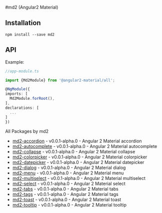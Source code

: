 #md2 (Angular2 Material)

## Installation
`npm install --save md2`

## API

Example:
 
  ```ts
//app-module.ts

import {Md2Module} from '@angular2-material/all';

@NgModule({
  imports: [
    Md2Module.forRoot(),
  ],
  declarations: [
    ...
  ]  
})
 ```

 All Packages by md2

 - [md2-accordion](https://www.npmjs.com/package/md2-accordion) - v0.0.1-alpha.0 - Angular 2 Material accordion
 - [md2-autocomplete](https://www.npmjs.com/package/md2-autocomplete) - v0.0.1-alpha.0 - Angular 2 Material autocomplete
 - [md2-collapse](https://www.npmjs.com/package/md2-collapse) - v0.0.1-alpha.0 - Angular 2 Material collapse
 - [md2-colorpicker](https://www.npmjs.com/package/md2-colorpicker) - v0.0.1-alpha.0 - Angular 2 Material colorpicker
 - [md2-datepicker](https://www.npmjs.com/package/md2-datepicker) - v0.0.1-alpha.0 - Angular 2 Material datepicker
 - [md2-dialog](https://www.npmjs.com/package/md2-dialog) - v0.0.1-alpha.0 - Angular 2 Material dialog
 - [md2-menu](https://www.npmjs.com/package/md2-menu) - v0.0.1-alpha.0 - Angular 2 Material menu
 - [md2-multiselect](https://www.npmjs.com/package/md2-multiselect) - v0.0.1-alpha.0 - Angular 2 Material multiselect
 - [md2-select](https://www.npmjs.com/package/md2-select) - v0.0.1-alpha.0 - Angular 2 Material select
 - [md2-tabs](https://www.npmjs.com/package/md2-tabs) - v0.0.1-alpha.0 - Angular 2 Material tabs
 - [md2-tags](https://www.npmjs.com/package/md2-tags) - v0.0.1-alpha.0 - Angular 2 Material tags
 - [md2-toast](https://www.npmjs.com/package/md2-toast) - v0.0.1-alpha.0 - Angular 2 Material toast
 - [md2-tooltip](https://www.npmjs.com/package/md2-tooltip) - v0.0.1-alpha.0 - Angular 2 Material tooltip
